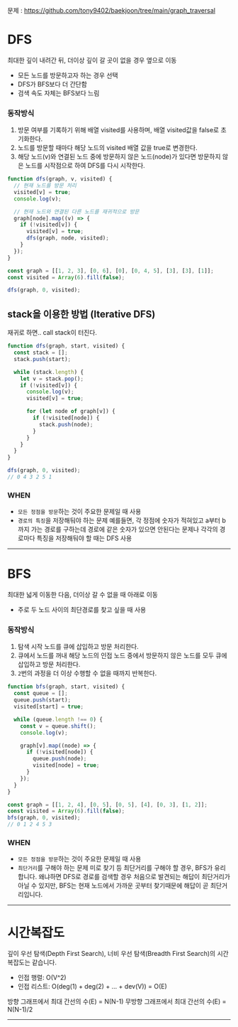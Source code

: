 문제 : https://github.com/tony9402/baekjoon/tree/main/graph_traversal

# DFS

최대한 깊이 내려간 뒤, 더이상 깊이 갈 곳이 없을 경우 옆으로 이동

- 모든 노드를 방문하고자 하는 경우 선택
- DFS가 BFS보다 더 간단함
- 검색 속도 자체는 BFS보다 느림

### 동작방식

1. 방문 여부를 기록하기 위해 배열 visited를 사용하며, 배열 visited값을 false로 초기화한다.
2. 노드를 방문할 때마다 해당 노드의 visited 배열 값을 true로 변경한다.
3. 해당 노드(v)와 연결된 노드 중에 방문하지 않은 노드(node)가 있다면 방문하지 않은 노드를 시작점으로 하여 DFS를 다시 시작한다.

```js
function dfs(graph, v, visited) {
  // 현재 노드를 방문 처리
  visited[v] = true;
  console.log(v);

  // 현재 노드와 연결된 다른 노드를 재귀적으로 방문
  graph[node].map((v) => {
    if (!visited[v]) {
      visited[v] = true;
      dfs(graph, node, visited);
    }
  });
}

const graph = [[1, 2, 3], [0, 6], [0], [0, 4, 5], [3], [3], [1]];
const visited = Array(6).fill(false);

dfs(graph, 0, visited);
```

## stack을 이용한 방법 (Iterative DFS)

재귀로 하면.. call stack이 터진다.

```js
function dfs(graph, start, visited) {
  const stack = [];
  stack.push(start);

  while (stack.length) {
    let v = stack.pop();
    if (!visited[v]) {
      console.log(v);
      visited[v] = true;

      for (let node of graph[v]) {
        if (!visited[node]) {
          stack.push(node);
        }
      }
    }
  }
}

dfs(graph, 0, visited);
// 0 4 3 2 5 1
```

### WHEN

- `모든 정점을 방문`하는 것이 주요한 문제일 때 사용
- `경로의 특징`을 저장해둬야 하는 문제
  예를들면, 각 정점에 숫자가 적혀있고 a부터 b까지 가는 경로를 구하는데 경로에 같은 숫자가 있으면 안된다는 문제나 각각의 경로마다 특징을 저장해둬야 할 때는 DFS 사용

---

# BFS

최대한 넓게 이동한 다음, 더이상 갈 수 없을 때 아래로 이동

- 주로 두 노드 사이의 최단경로를 찾고 싶을 때 사용

### 동작방식

1. 탐색 시작 노드를 큐에 삽입하고 방문 처리한다.
2. 큐에서 노드를 꺼내 해당 노드의 인접 노드 중에서 방문하지 않은 노드를 모두 큐에 삽입하고 방문 처리한다.
3. `2`번의 과정을 더 이상 수행할 수 없을 때까지 반복한다.

```jsx
function bfs(graph, start, visited) {
  const queue = [];
  queue.push(start);
  visited[start] = true;

  while (queue.length !== 0) {
    const v = queue.shift();
    console.log(v);

    graph[v].map((node) => {
      if (!visited[node]) {
        queue.push(node);
        visited[node] = true;
      }
    });
  }
}

const graph = [[1, 2, 4], [0, 5], [0, 5], [4], [0, 3], [1, 2]];
const visited = Array(6).fill(false);
bfs(graph, 0, visited);
// 0 1 2 4 5 3
```

### WHEN

- `모든 정점을 방문`하는 것이 주요한 문제일 때 사용
- `최단거리`를 구해야 하는 문제
  미로 찾기 등 최단거리를 구해야 할 경우, BFS가 유리합니다. 왜냐하면 DFS로 경로를 검색할 경우 처음으로 발견되는 해답이 최단거리가 아닐 수 있지만, BFS는 현재 노드에서 가까운 곳부터 찾기때문에 해답이 곧 최단거리입니다.

---

# 시간복잡도

깊이 우선 탐색(Depth First Search), 너비 우선 탐색(Breadth First Search)의 시간복잡도는 같습니다.

- 인접 행렬: O(V^2)
- 인접 리스트: O(deg(1) + deg(2) + … + dev(V)) = O(E)

방향 그래프에서 최대 간선의 수(E) = N(N-1)
무방향 그래프에서 최대 간선의 수(E) = N(N-1)/2

---
